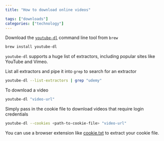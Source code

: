 ```yaml
---
title: "How to download online videos"

tags: ["downloads"]
categories: ["technology"]
---
```


Download the [`youtube-dl`](https://github.com/ytdl-org/youtube-dl) command line tool from `brew`

```sh
brew install youtube-dl
```

`youtube-dl` supports a huge list of extractors, including popular sites like YouTube and Vimeo.

List all extractors and pipe it into `grep` to search for an extractor

```sh
youtube-dl --list-extractors | grep "udemy"
```

To download a video

```sh
youtube-dl "video-url"
```

Simply pass in the cookie file to download videos that require login credentials

```sh
youtube-dl --cookies <path-to-cookie-file> "video-url"
```

You can use a browser extension like [cookie.txt](https://addons.mozilla.org/en-US/firefox/addon/cookies-txt/?utm_source=addons.mozilla.org&utm_medium=referral&utm_content=search) to extract your cookie file.
